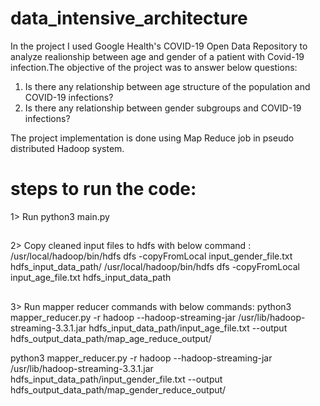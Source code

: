 # data_intensive_architecture

In the project I used Google Health's COVID-19 Open Data Repository to analyze realionship between age and gender of a patient with Covid-19 infection.The objective of the project was to answer below questions:
1. Is there any relationship between age structure of the population and COVID-19 infections?
2. Is there any relationship between gender subgroups and COVID-19 infections?

The project implementation is done using  Map Reduce job in pseudo distributed Hadoop system.

# steps to run the code:

1> Run python3 main.py 
##
2> Copy cleaned input files to hdfs with below command : 
/usr/local/hadoop/bin/hdfs dfs -copyFromLocal input_gender_file.txt hdfs_input_data_path/
/usr/local/hadoop/bin/hdfs dfs -copyFromLocal input_age_file.txt hdfs_input_data_path
##
3> Run mapper reducer commands with below commands:
python3 mapper_reducer.py -r hadoop --hadoop-streaming-jar /usr/lib/hadoop-streaming-3.3.1.jar hdfs_input_data_path/input_age_file.txt --output hdfs_output_data_path/map_age_reduce_output/  

python3 mapper_reducer.py -r hadoop --hadoop-streaming-jar /usr/lib/hadoop-streaming-3.3.1.jar hdfs_input_data_path/input_gender_file.txt --output hdfs_output_data_path/map_gender_reduce_output/
